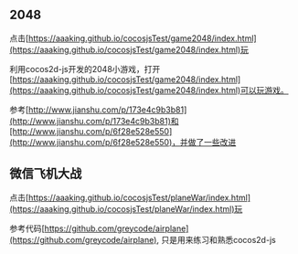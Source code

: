 ## 2048

点击[https://aaaking.github.io/cocosjsTest/game2048/index.html](https://aaaking.github.io/cocosjsTest/game2048/index.html)玩

利用cocos2d-js开发的2048小游戏，打开[https://aaaking.github.io/cocosjsTest/game2048/index.html](https://aaaking.github.io/cocosjsTest/game2048/index.html)可以玩游戏。

参考[http://www.jianshu.com/p/173e4c9b3b81](http://www.jianshu.com/p/173e4c9b3b81)和[http://www.jianshu.com/p/6f28e528e550](http://www.jianshu.com/p/6f28e528e550)，并做了一些改进

## 微信飞机大战

点击[https://aaaking.github.io/cocosjsTest/planeWar/index.html](https://aaaking.github.io/cocosjsTest/planeWar/index.html)玩

参考代码[https://github.com/greycode/airplane](https://github.com/greycode/airplane), 只是用来练习和熟悉cocos2d-js
